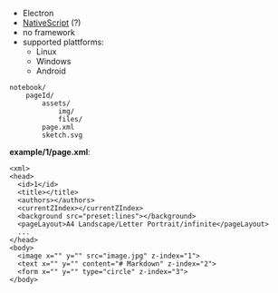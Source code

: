 - Electron
- [NativeScript](https://nativescript.org/) (?)
- no framework
- supported plattforms:
  - Linux
  - Windows
  - Android

```
notebook/
	pageId/
		assets/
			img/
			files/
		page.xml
		sketch.svg
```    

__example/1/page.xml__:
```
<xml>
<head>
  <id>1</id>
  <title></title>
  <authors></authors>
  <currentZIndex></currentZIndex>
  <background src="preset:lines"></background>
  <pageLayout>A4 Landscape/Letter Portrait/infinite</pageLayout>
  ...
</head>
<body>
  <image x="" y="" src="image.jpg" z-index="1">
  <text x="" y="" content="# Markdown" z-index="2">
  <form x="" y="" type="circle" z-index="3">
</body>
```
